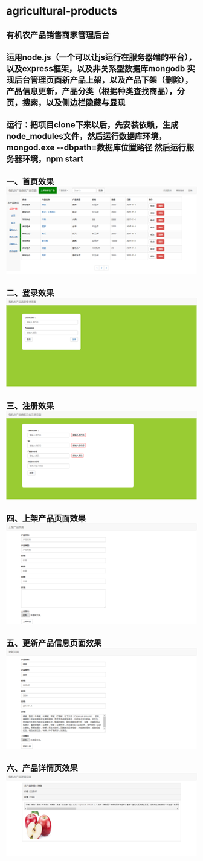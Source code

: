 # agricultural-products
有机农产品销售商家管理后台
--------------------------------
运用node.js（一个可以让js运行在服务器端的平台），以及express框架，以及非关系型数据库mongodb
实现后台管理页面新产品上架，以及产品下架（删除），产品信息更新，产品分类（根据种类查找商品），分页，搜索，以及侧边栏隐藏与显现
---------------------------------------------------
运行：把项目clone下来以后，先安装依赖，生成node_modules文件，然后运行数据库环境，mongod.exe --dbpath=数据库位置路径
然后运行服务器环境，npm start
--------------------------------------------------------------------
一、首页效果</br>
![](https://github.com/flexmodule/agricultural-products/blob/master/show/index.png)
---------------------------------
二、登录效果</br>
![](https://github.com/flexmodule/agricultural-products/blob/master/show/login.png)
---------------------------------
三、注册效果</br>
![](https://github.com/flexmodule/agricultural-products/blob/master/show/register.png)
---------------------------------
四、上架产品页面效果</br>
![](https://github.com/flexmodule/agricultural-products/blob/master/show/product.png)
---------------------------------
五、更新产品信息页面效果</br>
![](https://github.com/flexmodule/agricultural-products/blob/master/show/fixed.png)
---------------------------------
六、产品详情页效果</br>
![](https://github.com/flexmodule/agricultural-products/blob/master/show/detail.png)
---------------------------------

